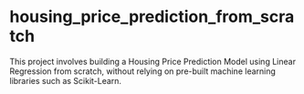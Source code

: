 # housing_price_prediction_from_scratch
This project involves building a Housing Price Prediction Model using Linear Regression from scratch, without relying on pre-built machine learning libraries such as Scikit-Learn.
